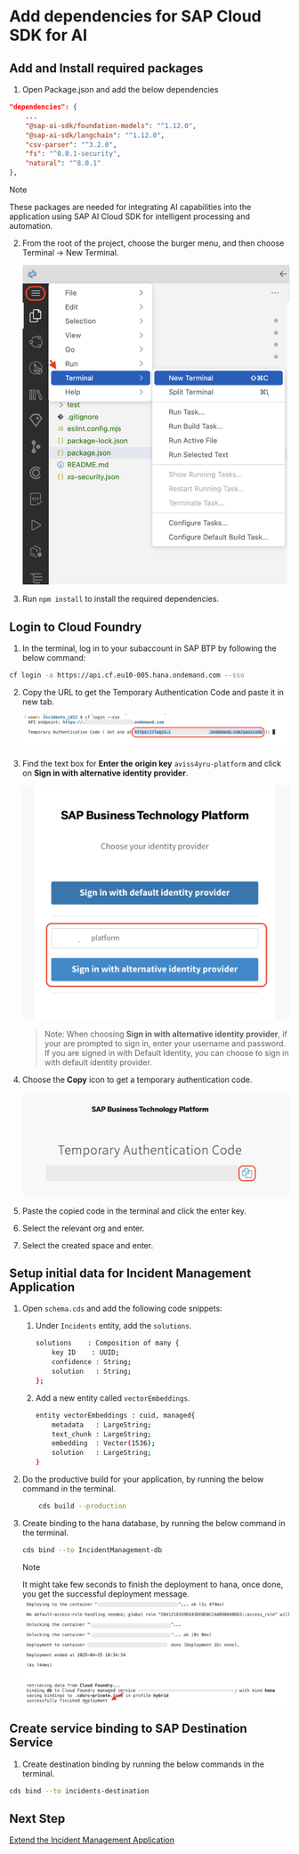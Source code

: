 # Add dependencies for SAP Cloud SDK for AI 

## Add and Install required packages

1. Open Package.json and add the below dependencies

```json
"dependencies": {
    ...
    "@sap-ai-sdk/foundation-models": "^1.12.0",
    "@sap-ai-sdk/langchain": "^1.12.0",
    "csv-parser": "^3.2.0",
    "fs": "^0.0.1-security",
    "natural": "^8.0.1"
},
```

> [!Note]
> These packages are needed for integrating AI capabilities into the application using SAP AI Cloud SDK for intelligent processing and automation.

2. From the root of the project, choose the burger menu, and then choose Terminal → New Terminal.

    ![prereq](../images/extend-service/open-terminal.png) 

3. Run `npm install` to install the required dependencies.

## Login to Cloud Foundry

1. In the terminal, log in to your subaccount in SAP BTP by following the below command:

```sh
cf login -a https://api.cf.eu10-005.hana.ondemand.com --sso
```

2. Copy the URL to get the Temporary Authentication Code and paste it in new tab.

    ![prereq](../images/extend-service/get-temp-code.png)

3. Find the text box for **Enter the origin key** `aviss4yru-platform` and click on **Sign in with alternative identity provider**.


    ![deploy-cf](../images/prereq/tenant_login.png)

    > Note: When choosing **Sign in with alternative identity provider**, if your are prompted to sign in, enter your username and password.
    > If you are signed in with Default Identity, you can choose to sign in with default identity provider.

4. Choose the **Copy** icon to get a temporary authentication code.

    ![deploy-cf](../images/prereq/deploy_auth_code.png)

5. Paste the copied code in the terminal and click the enter key.

6. Select the relevant org and enter.

7. Select the created space and enter.

## Setup initial data for Incident Management Application

1. Open `schema.cds` and add the following code snippets:

    1. Under `Incidents` entity, add the `solutions`.

        ```sh
        solutions    : Composition of many {
            key ID    : UUID;
            confidence : String;
            solution   : String;
        };
        ```

    2. Add a new entity called `vectorEmbeddings`.

        ```sh
        entity vectorEmbeddings : cuid, managed{
            metadata   : LargeString;
            text_chunk : LargeString;
            embedding  : Vector(1536);
            solution   : LargeString;
        }
        ```

3. Do the productive build for your application, by running the below command in the terminal.

    ```sh
        cds build --production
    ```

4. Create binding to the hana database, by running the below command in the terminal.

    ```sh
    cds bind --to IncidentManagement-db
    ```
 
    > [!Note]
    > It might take few seconds to finish the deployment to hana, once done, you get the successful deployment message.
    ![success](../images/extend-service/successful-deployment.png)

## Create service binding to SAP Destination Service

1. Create destination binding by running the below commands in the terminal.

```sh
cds bind --to incidents-destination
```

## Next Step

[Extend the Incident Management Application](extend-service.md)
